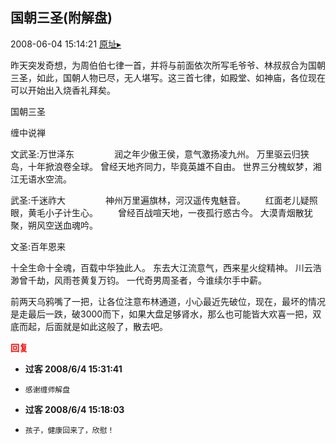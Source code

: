 ## 国朝三圣(附解盘)
2008-06-04 15:14:21
[原址▸](http://www.fxgan.com/chan_time/2008_01_06/1004.htm)


昨天突发奇想，为周伯伯七律一首，并将与前面依次所写毛爷爷、林叔叔合为国朝三圣，如此，国朝人物已尽，无人堪写。这三首七律，如殿堂、如神庙，各位现在可以开始出入烧香礼拜矣。


国朝三圣

缠中说禅

文武圣:万世泽东
　　　　
润之年少傲王侯，意气激扬凌九州。
万里驱云归狭岛，十年掀浪卷全球。
曾经天地齐同力，毕竟英雄不自由。
世界三分槐蚁梦，湘江无语水空流。

武圣:千迷祚大
　　
　　神州万里遍旗林，河汉遥传鬼魅音。
　　红面老儿疑照眼，黄毛小子计生心。
　　曾经百战喧天地，一夜孤行惑古今。
 大漠青烟散犹聚，朔风空送血魂吟。

文圣:百年恩来

十全生命十全魂，百载中华独此人。
东去大江流意气，西来星火绽精神。
川云浩渺曾千劫，风雨苍黄复万钧。
一代奇男周圣者，今谁续尔手中薪。

前两天乌鸦嘴了一把，让各位注意布林通道，小心最近先破位，现在，最坏的情况是走最后一跌，破3000而下，如果大盘足够肾水，那么也可能皆大欢喜一把，双底而起，后面就是如此这般了，散去吧。





<font color='red'>**回复**</font>


- **过客 2008/6/4 15:31:41**
- ```
  感谢缠师解盘
  ```
- **过客 2008/6/4 15:18:03**
- ```
  孩子，健康回来了，欣慰！
  ```
